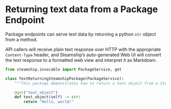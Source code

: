 # Returning text data from a Package Endpoint

Package endpoints can serve text data by returning a python `str` object from a method.

API callers will receive plain text response over HTTP with the appropriate  `Content-Type` header, and Steamship’s auto-generated Web UI will convert the text response to a formatted web view and interpret it as Markdown.

```python
from steamship.invocable import PackageService, get

class TextReturningSteamshipPackage(PackageService):
    """This package demonstrates how to return a text object from a Steamship package."""

    @get("text_object")
    def text_object(self) -> str:
        return "Hello, world!"
```

